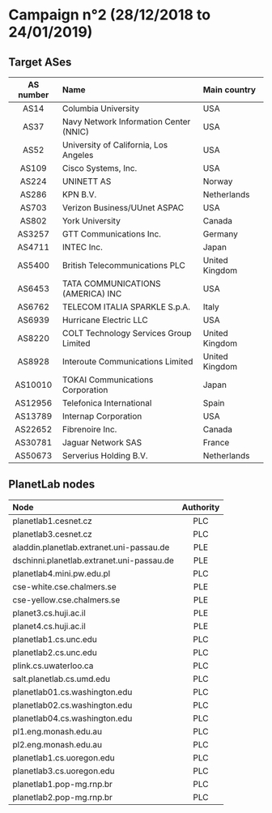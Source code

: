 # Campaign n°2 (28/12/2018 to 24/01/2019)

## Target ASes

|  AS number  |  Name                                  |  Main country  |
| :---------: | :------------------------------------- | :------------- |
| AS14        | Columbia University                    | USA            |
| AS37        | Navy Network Information Center (NNIC) | USA            |
| AS52        | University of California, Los Angeles  | USA            |
| AS109       | Cisco Systems, Inc.                    | USA            |
| AS224       | UNINETT AS                             | Norway         |
| AS286       | KPN B.V.                               | Netherlands    |
| AS703       | Verizon Business/UUnet ASPAC           | USA            |
| AS802       | York University                        | Canada         |
| AS3257      | GTT Communications Inc.                | Germany        |
| AS4711      | INTEC Inc.                             | Japan          |
| AS5400      | British Telecommunications PLC         | United Kingdom |
| AS6453      | TATA COMMUNICATIONS (AMERICA) INC      | USA            |
| AS6762      | TELECOM ITALIA SPARKLE S.p.A.          | Italy          |
| AS6939      | Hurricane Electric LLC                 | USA            |
| AS8220      | COLT Technology Services Group Limited | United Kingdom |
| AS8928      | Interoute Communications Limited       | United Kingdom |
| AS10010     | TOKAI Communications Corporation       | Japan          |
| AS12956     | Telefonica International               | Spain          |
| AS13789     | Internap Corporation                   | USA            |
| AS22652     | Fibrenoire Inc.                        | Canada         |
| AS30781     | Jaguar Network SAS                     | France         |
| AS50673     | Serverius Holding B.V.                 | Netherlands    |

## PlanetLab nodes

|  Node                                      |  Authority  |
| :----------------------------------------- | :---------: |
| planetlab1.cesnet.cz                       | PLC         |
| planetlab3.cesnet.cz                       | PLC         |
| aladdin.planetlab.extranet.uni-passau.de   | PLE         |
| dschinni.planetlab.extranet.uni-passau.de  | PLE         |
| planetlab4.mini.pw.edu.pl                  | PLC         |
| cse-white.cse.chalmers.se                  | PLE         |
| cse-yellow.cse.chalmers.se                 | PLE         |
| planet3.cs.huji.ac.il                      | PLE         |
| planet4.cs.huji.ac.il                      | PLE         |
| planetlab1.cs.unc.edu                      | PLC         |
| planetlab2.cs.unc.edu                      | PLC         |
| plink.cs.uwaterloo.ca                      | PLC         |
| salt.planetlab.cs.umd.edu                  | PLC         |
| planetlab01.cs.washington.edu              | PLC         |
| planetlab02.cs.washington.edu              | PLC         |
| planetlab04.cs.washington.edu              | PLC         |
| pl1.eng.monash.edu.au                      | PLC         |
| pl2.eng.monash.edu.au                      | PLC         |
| planetlab1.cs.uoregon.edu                  | PLC         |
| planetlab3.cs.uoregon.edu                  | PLC         |
| planetlab1.pop-mg.rnp.br                   | PLC         |
| planetlab2.pop-mg.rnp.br                   | PLC         |
